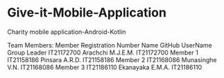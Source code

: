 # Give-it-Mobile-Application
Charity mobile application-Android-Kotlin




Team Members:
Member	Registration Number	Name	GitHub UserName
Group Leader	IT21172700	Arachchi M.J.E.M.	IT21172700
Member 1	IT21158186	Pinsara A.R.D.	IT21158186
Member 2	IT21168086	Munasinghe V.N.	IT21168086
Member 3	IT21186110	Ekanayaka E.M.A.	IT21186110
